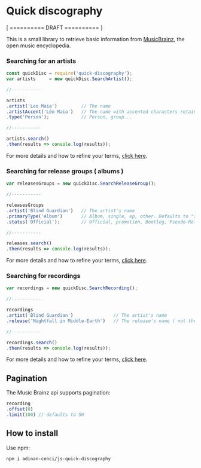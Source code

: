 # Quick discography

[ ========== DRAFT ========== ]

This is a small library to retrieve basic information from [MusicBrainz](https://musicbrainz.org/), the open music encyclopedia.

### Searching for an artists

```js
const quickDisc = require('quick-discography');
var artists     = new quickDisc.SearchArtist();

//-----------

artists
.artist('Leo Maia')         // The name
.artistAccent('Léo Maia')   // The name with accented characters retained
.type('Person');            // Person, group...

//-----------

artists.search()
.then(results => console.log(results));
```

For more details and how to refine your terms, [click here](artists-in-depth.md).



### Searching for release groups ( albums )

```js
var releasesGroups = new quickDisc.SearchReleaseGroup();

//-----------

releasesGroups
.artist('Blind Guardian')   // The artist's name
.primaryType('Album')       // Album, single, ep, other. Defaults to "album"
.status('Official');        // Official, promotion, Bootleg, Pseudo-Release.

//-----------

releases.search()
.then(results => console.log(results));
```

For more details and how to refine your terms, [click here](release-groups-in-depth.md).



### Searching for recordings

```js
var recordings = new quickDisc.SearchRecording();

//-----------

recordings
.artist('Blind Guardian')               // The artist's name
.release('Nightfall in Middle-Earth')   // The release's name ( not the release group )

//-----------

recordings.search()
.then(results => console.log(results));
```

For more details and how to refine your terms, [click here](recordings-in-depth.md).



## Pagination

The Music Brainz api supports pagination:

```js
recording
.offset(0)
.limit(100) // defaults to 50
```



## How to install

Use npm:

```cdm
npm i adinan-cenci/js-quick-discography
```
